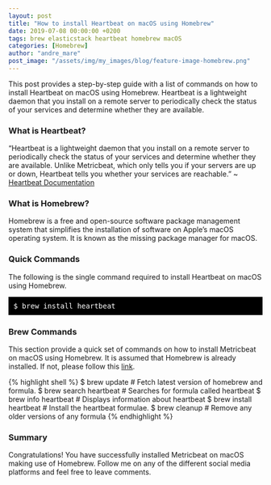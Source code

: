 ```yaml
---
layout: post
title: "How to install Heartbeat on macOS using Homebrew"
date: 2019-07-08 00:00:00 +0200
tags: brew elasticstack heartbeat homebrew macOS
categories: [Homebrew]
author: "andre_mare"
post_image: "/assets/img/my_images/blog/feature-image-homebrew.png"
---
```


This post provides a step-by-step guide with a list of commands on how to install Heartbeat on macOS using Homebrew. Heartbeat is a lightweight daemon that you install on a remote server to periodically check the status of your services and determine whether they are available.

### What is Heartbeat?
“Heartbeat is a lightweight daemon that you install on a remote server to periodically check the status of your services and determine whether they are available. Unlike Metricbeat, which only tells you if your servers are up or down, Heartbeat tells you whether your services are reachable.” ~ [Heartbeat Documentation][1]

### What is Homebrew?
Homebrew is a free and open-source software package management system that simplifies the installation of software on Apple’s macOS operating system. It is known as the missing package manager for macOS.

### Quick Commands
The following is the single command required to install Heartbeat on macOS using Homebrew.
<pre style="background-color:black;color:white;padding:10px;">
$ brew install heartbeat
</pre>

### Brew Commands
This section provide a quick set of commands on how to install Metricbeat on macOS using Homebrew. It is assumed that Homebrew is already installed. If not, please follow this [link][2].

{% highlight shell %}
$ brew update                 # Fetch latest version of homebrew and formula.
$ brew search heartbeat       # Searches for formula called heartbeat
$ brew info heartbeat         # Displays information about heartbeat
$ brew install heartbeat      # Install the heartbeat formulae.
$ brew cleanup                # Remove any older versions of any formula
{% endhighlight %}

### Summary
Congratulations! You have successfully installed Metricbeat on macOS making use of Homebrew. Follow me on any of the different social media platforms and feel free to leave comments.

[1]:https://www.elastic.co/guide/en/beats/heartbeat/current/heartbeat-overview.html
[2]:href="https://brew.sh/

